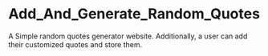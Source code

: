 # Add_And_Generate_Random_Quotes
A Simple random quotes generator website. Additionally, a user can add their customized quotes and store them.
